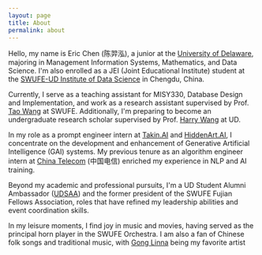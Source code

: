```yaml
---
layout: page
title: About
permalink: about
---
```


Hello, my name is Eric Chen (陈羿泓), a junior at the [University of Delaware](https://lerner.udel.edu), majoring in Management Information Systems, Mathematics, and Data Science. I'm also enrolled as a JEI (Joint Educational Institute) student at the [SWUFE-UD Institute of Data Science](https://dids.swufe.edu.cn) in Chengdu, China.

Currently, I serve as a teaching assistant for MISY330, Database Design and Implementation, and work as a research assistant supervised by Prof. [Tao Wang](https://gk.swufe.edu.cn/info/1083/1296.htm) at SWUFE. Additionally, I'm preparing to become an undergraduate research scholar supervised by Prof. [Harry Wang](http://harrywang.me) at UD.

In my role as a prompt engineer intern at [Takin.AI](https://takin.ai) and [HiddenArt.AI](https://hiddenart.ai), I concentrate on the development and enhancement of Generative Artificial Intelligence (GAI) systems. My previous tenure as an algorithm engineer intern at [China Telecom](http://www.ffcs.cn) (中国电信) enriched my experience in NLP and AI training.

Beyond my academic and professional pursuits, I'm a UD Student Alumni Ambassador ([UDSAA](https://www.udel.edu/alumni-friends/connect/students/student-alumni-ambassadors/)) and the former president of the SWUFE Fujian Fellows Association, roles that have refined my leadership abilities and event coordination skills.

In my leisure moments, I find joy in music and movies, having served as the principal horn player in the SWUFE Orchestra. I am also a fan of Chinese folk songs and traditional music, with [Gong Linna](http://www.gonglinna.com/index.html) being my favorite artist
